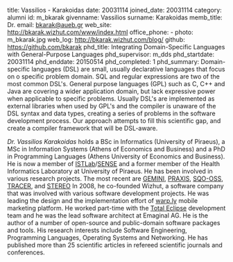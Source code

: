 title: Vassilios - Karakoidas
date: 20031114
joined_date: 20031114
category: alumni
id: m_bkarak
givenname: Vassilios
surname: Karakoidas
memb_title: Dr.
email: bkarak@aueb.gr
web_site: http://bkarak.wizhut.com/www/index.html
office_phone: -
photo: m_bkarak.jpg
web_log: http://bkarak.wizhut.com/blog/
github: https://github.com/bkarak
phd_title: Integrating Domain-Specific Languages with General-Purpose Languages
phd_supervisor: m_dds
phd_startdate: 20031114
phd_enddate: 20150514
phd_completed: 1
phd_summary: Domain-specific languages (DSL) are small, usually declarative languages that focus on o specific problem domain. SQL and regular expressions are two of the most common DSL's. General purpose languages (GPL) such as C, C++ and Java are covering a wider application domain, but lack expressive power when applicable to specific problems. Usually DSL's are implemented as external libraries when used by GPL's and the compiler is unaware of the DSL syntax and data types, creating a series of problems in the software development process. Our approach attempts to fill this scientific gap, and create a compiler framework that will be DSL-aware.


_Dr. Vassilios Karakoidas_ holds a BSc in Informatics (University of Piraeus), a MSc in Information Systems (Athens of Economics and Business) and a PhD in Programming Languages (Athens University of Economics and Business). He is now a member of [ISTLab](http://istlab.dmst.aueb.gr/)/[SENSE](../groups/g_sense-details.html) and a former member of the Health Informatics Laboratory at University of Piraeus. He has been involved in various research projects. The most recent are [GEMINI](../projects/p_gemini.html), [PRAXIS](../projects/p_praxis.html), [SQO-OSS](../projects/p_sqo-oss.html), [TRACER](../projects/p_tracer.html), and [STEREO](../projects/p_stereo.html) In 2008, he co-founded Wizhut, a software company that was involved with various software development projects. He was leading the design and the implementation effort of [warp.ly](http://www.warp.ly/) mobile marketing platform. He worked part-time with the [Total Eclipse](http://www.totaleclipsegames.com/) development team and he was the lead software architect at Emaginal AG. He is the author of a number of open-source and public-domain software packages and tools. His research interests include Software Engineering, Programming Languages, Operating Systems and Networking. He has published more than 25 scientific articles in refereed scientific journals and conferences.
